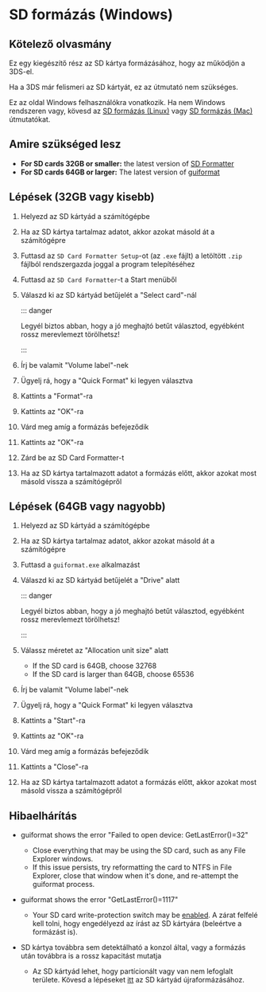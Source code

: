 # SD formázás (Windows)

## Kötelező olvasmány

Ez egy kiegészítő rész az SD kártya formázásához, hogy az működjön a 3DS-el.

Ha a 3DS már felismeri az SD kártyát, ez az útmutató nem szükséges.

Ez az oldal Windows felhasználókra vonatkozik. Ha nem Windows rendszeren vagy, kövesd az [SD formázás (Linux)](formatting-sd-\(linux\)) vagy [SD formázás (Mac)](formatting-sd-\(mac\)) útmutatókat.

## Amire szükséged lesz

- **For SD cards 32GB or smaller:** the latest version of [SD Formatter](https://www.sdcard.org/downloads/formatter/sd-memory-card-formatter-for-windows-download/)
- **For SD cards 64GB or larger:** The latest version of [guiformat](http://ridgecrop.co.uk/index.htm?guiformat.htm)

## Lépések (32GB vagy kisebb)

1. Helyezd az SD kártyád a számítógépbe

2. Ha az SD kártya tartalmaz adatot, akkor azokat másold át a számítógépre

3. Futtasd az `SD Card Formatter Setup`-ot (az `.exe` fájlt) a letöltött `.zip` fájlból rendszergazda joggal a program telepítéséhez

4. Futtasd az `SD Card Formatter`-t a Start menüből

5. Válaszd ki az SD kártyád betűjelét a "Select card"-nál

   ::: danger

   Legyél biztos abban, hogy a jó meghajtó betűt választod, egyébként rossz merevlemezt törölhetsz!

   :::

6. Írj be valamit "Volume label"-nek

7. Ügyelj rá, hogy a "Quick Format" ki legyen választva

8. Kattints a "Format"-ra

9. Kattints az "OK"-ra

10. Várd meg amíg a formázás befejeződik

11. Kattints az "OK"-ra

12. Zárd be az SD Card Formatter-t

13. Ha az SD kártya tartalmazott adatot a formázás előtt, akkor azokat most másold vissza a számítógépről

## Lépések (64GB vagy nagyobb)

1. Helyezd az SD kártyád a számítógépbe

2. Ha az SD kártya tartalmaz adatot, akkor azokat másold át a számítógépre

3. Futtasd a `guiformat.exe` alkalmazást

4. Válaszd ki az SD kártyád betűjelét a "Drive" alatt

   ::: danger

   Legyél biztos abban, hogy a jó meghajtó betűt választod, egyébként rossz merevlemezt törölhetsz!

   :::

5. Válassz méretet az "Allocation unit size" alatt
   - If the SD card is 64GB, choose 32768
   - If the SD card is larger than 64GB, choose 65536

6. Írj be valamit "Volume label"-nek

7. Ügyelj rá, hogy a "Quick Format" ki legyen választva

8. Kattints a "Start"-ra

9. Kattints az "OK"-ra

10. Várd meg amíg a formázás befejeződik

11. Kattints a "Close"-ra

12. Ha az SD kártya tartalmazott adatot a formázás előtt, akkor azokat most másold vissza a számítógépről

## Hibaelhárítás

- guiformat shows the error "Failed to open device: GetLastError()=32"
  - Close everything that may be using the SD card, such as any File Explorer windows.
  - If this issue persists, try reformatting the card to NTFS in File Explorer, close that window when it's done, and re-attempt the guiformat process.

- guiformat shows the error "GetLastError()=1117"
  - Your SD card write-protection switch may be [enabled](/images/sdlock.png). A zárat felfelé kell tolni, hogy engedélyezd az írást az SD kártyára (beleértve a formázást is).

- SD kártya továbbra sem detektálható a konzol által, vagy a formázás után továbbra is a rossz kapacitást mutatja
  - Az SD kártyád lehet, hogy partícionált vagy van nem lefoglalt területe. Kövesd a lépéseket [itt](https://wiki.hacks.guide/wiki/SD_Clean/Windows) az SD kártyád újraformázásához.
